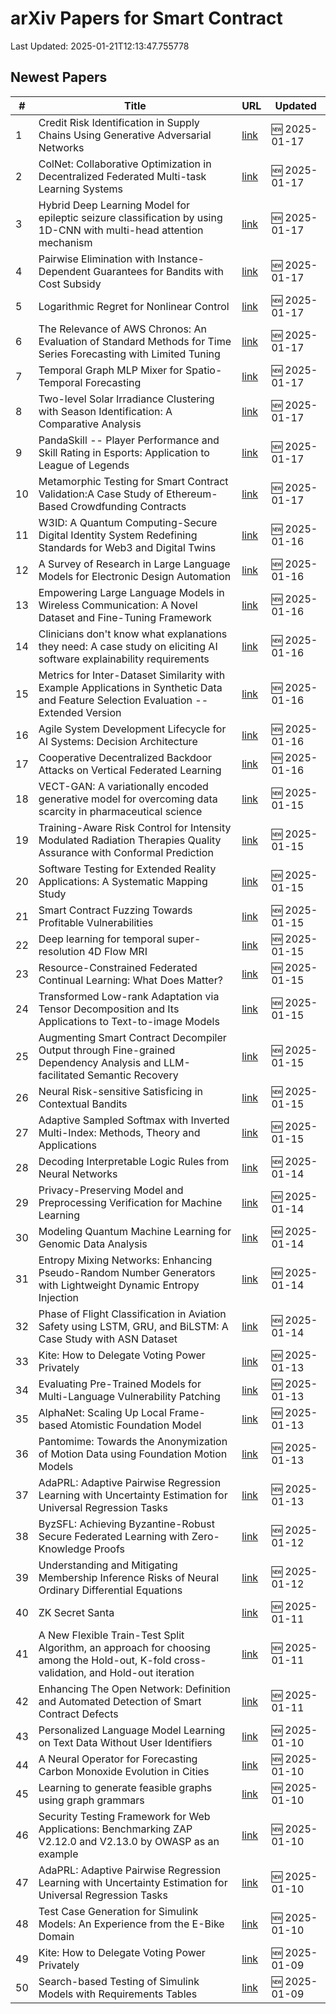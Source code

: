 # arXiv Papers for Smart Contract

Last Updated: 2025-01-21T12:13:47.755778

## Newest Papers

|\#|Title|URL|Updated|
|---|---|---|---|
|1|Credit Risk Identification in Supply Chains Using Generative Adversarial Networks|[link](http://arxiv.org/abs/2501.10348v1)|🆕 2025-01-17|
|2|ColNet: Collaborative Optimization in Decentralized Federated Multi-task Learning Systems|[link](http://arxiv.org/abs/2501.10347v1)|🆕 2025-01-17|
|3|Hybrid Deep Learning Model for epileptic seizure classification by using 1D-CNN with multi-head attention mechanism|[link](http://arxiv.org/abs/2501.10342v1)|🆕 2025-01-17|
|4|Pairwise Elimination with Instance-Dependent Guarantees for Bandits with Cost Subsidy|[link](http://arxiv.org/abs/2501.10290v1)|🆕 2025-01-17|
|5|Logarithmic Regret for Nonlinear Control|[link](http://arxiv.org/abs/2501.10261v1)|🆕 2025-01-17|
|6|The Relevance of AWS Chronos: An Evaluation of Standard Methods for Time Series Forecasting with Limited Tuning|[link](http://arxiv.org/abs/2501.10216v1)|🆕 2025-01-17|
|7|Temporal Graph MLP Mixer for Spatio-Temporal Forecasting|[link](http://arxiv.org/abs/2501.10214v1)|🆕 2025-01-17|
|8|Two-level Solar Irradiance Clustering with Season Identification: A Comparative Analysis|[link](http://arxiv.org/abs/2501.10084v1)|🆕 2025-01-17|
|9|PandaSkill -- Player Performance and Skill Rating in Esports: Application to League of Legends|[link](http://arxiv.org/abs/2501.10049v1)|🆕 2025-01-17|
|10|Metamorphic Testing for Smart Contract Validation:A Case Study of Ethereum-Based Crowdfunding Contracts|[link](http://arxiv.org/abs/2501.09955v1)|🆕 2025-01-17|
|11|W3ID: A Quantum Computing-Secure Digital Identity System Redefining Standards for Web3 and Digital Twins|[link](http://arxiv.org/abs/2501.09802v1)|🆕 2025-01-16|
|12|A Survey of Research in Large Language Models for Electronic Design Automation|[link](http://arxiv.org/abs/2501.09655v1)|🆕 2025-01-16|
|13|Empowering Large Language Models in Wireless Communication: A Novel Dataset and Fine-Tuning Framework|[link](http://arxiv.org/abs/2501.09631v1)|🆕 2025-01-16|
|14|Clinicians don't know what explanations they need: A case study on eliciting AI software explainability requirements|[link](http://arxiv.org/abs/2501.09592v1)|🆕 2025-01-16|
|15|Metrics for Inter-Dataset Similarity with Example Applications in Synthetic Data and Feature Selection Evaluation -- Extended Version|[link](http://arxiv.org/abs/2501.09591v1)|🆕 2025-01-16|
|16|Agile System Development Lifecycle for AI Systems: Decision Architecture|[link](http://arxiv.org/abs/2501.09434v1)|🆕 2025-01-16|
|17|Cooperative Decentralized Backdoor Attacks on Vertical Federated Learning|[link](http://arxiv.org/abs/2501.09320v1)|🆕 2025-01-16|
|18|VECT-GAN: A variationally encoded generative model for overcoming data scarcity in pharmaceutical science|[link](http://arxiv.org/abs/2501.08995v1)|🆕 2025-01-15|
|19|Training-Aware Risk Control for Intensity Modulated Radiation Therapies Quality Assurance with Conformal Prediction|[link](http://arxiv.org/abs/2501.08963v1)|🆕 2025-01-15|
|20|Software Testing for Extended Reality Applications: A Systematic Mapping Study|[link](http://arxiv.org/abs/2501.08909v1)|🆕 2025-01-15|
|21|Smart Contract Fuzzing Towards Profitable Vulnerabilities|[link](http://arxiv.org/abs/2501.08834v1)|🆕 2025-01-15|
|22|Deep learning for temporal super-resolution 4D Flow MRI|[link](http://arxiv.org/abs/2501.08780v1)|🆕 2025-01-15|
|23|Resource-Constrained Federated Continual Learning: What Does Matter?|[link](http://arxiv.org/abs/2501.08737v1)|🆕 2025-01-15|
|24|Transformed Low-rank Adaptation via Tensor Decomposition and Its Applications to Text-to-image Models|[link](http://arxiv.org/abs/2501.08727v1)|🆕 2025-01-15|
|25|Augmenting Smart Contract Decompiler Output through Fine-grained Dependency Analysis and LLM-facilitated Semantic Recovery|[link](http://arxiv.org/abs/2501.08670v1)|🆕 2025-01-15|
|26|Neural Risk-sensitive Satisficing in Contextual Bandits|[link](http://arxiv.org/abs/2501.08612v1)|🆕 2025-01-15|
|27|Adaptive Sampled Softmax with Inverted Multi-Index: Methods, Theory and Applications|[link](http://arxiv.org/abs/2501.08563v1)|🆕 2025-01-15|
|28|Decoding Interpretable Logic Rules from Neural Networks|[link](http://arxiv.org/abs/2501.08281v1)|🆕 2025-01-14|
|29|Privacy-Preserving Model and Preprocessing Verification for Machine Learning|[link](http://arxiv.org/abs/2501.08236v1)|🆕 2025-01-14|
|30|Modeling Quantum Machine Learning for Genomic Data Analysis|[link](http://arxiv.org/abs/2501.08193v1)|🆕 2025-01-14|
|31|Entropy Mixing Networks: Enhancing Pseudo-Random Number Generators with Lightweight Dynamic Entropy Injection|[link](http://arxiv.org/abs/2501.08031v1)|🆕 2025-01-14|
|32|Phase of Flight Classification in Aviation Safety using LSTM, GRU, and BiLSTM: A Case Study with ASN Dataset|[link](http://arxiv.org/abs/2501.07925v1)|🆕 2025-01-14|
|33|Kite: How to Delegate Voting Power Privately|[link](http://arxiv.org/abs/2501.05626v2)|🆕 2025-01-13|
|34|Evaluating Pre-Trained Models for Multi-Language Vulnerability Patching|[link](http://arxiv.org/abs/2501.07339v1)|🆕 2025-01-13|
|35|AlphaNet: Scaling Up Local Frame-based Atomistic Foundation Model|[link](http://arxiv.org/abs/2501.07155v1)|🆕 2025-01-13|
|36|Pantomime: Towards the Anonymization of Motion Data using Foundation Motion Models|[link](http://arxiv.org/abs/2501.07149v1)|🆕 2025-01-13|
|37|AdaPRL: Adaptive Pairwise Regression Learning with Uncertainty Estimation for Universal Regression Tasks|[link](http://arxiv.org/abs/2501.05809v2)|🆕 2025-01-13|
|38|ByzSFL: Achieving Byzantine-Robust Secure Federated Learning with Zero-Knowledge Proofs|[link](http://arxiv.org/abs/2501.06953v1)|🆕 2025-01-12|
|39|Understanding and Mitigating Membership Inference Risks of Neural Ordinary Differential Equations|[link](http://arxiv.org/abs/2501.06686v1)|🆕 2025-01-12|
|40|ZK Secret Santa|[link](http://arxiv.org/abs/2501.06515v1)|🆕 2025-01-11|
|41|A New Flexible Train-Test Split Algorithm, an approach for choosing among the Hold-out, K-fold cross-validation, and Hold-out iteration|[link](http://arxiv.org/abs/2501.06492v1)|🆕 2025-01-11|
|42|Enhancing The Open Network: Definition and Automated Detection of Smart Contract Defects|[link](http://arxiv.org/abs/2501.06459v1)|🆕 2025-01-11|
|43|Personalized Language Model Learning on Text Data Without User Identifiers|[link](http://arxiv.org/abs/2501.06062v1)|🆕 2025-01-10|
|44|A Neural Operator for Forecasting Carbon Monoxide Evolution in Cities|[link](http://arxiv.org/abs/2501.06007v1)|🆕 2025-01-10|
|45|Learning to generate feasible graphs using graph grammars|[link](http://arxiv.org/abs/2501.06003v1)|🆕 2025-01-10|
|46|Security Testing Framework for Web Applications: Benchmarking ZAP V2.12.0 and V2.13.0 by OWASP as an example|[link](http://arxiv.org/abs/2501.05907v1)|🆕 2025-01-10|
|47|AdaPRL: Adaptive Pairwise Regression Learning with Uncertainty Estimation for Universal Regression Tasks|[link](http://arxiv.org/abs/2501.05809v1)|🆕 2025-01-10|
|48|Test Case Generation for Simulink Models: An Experience from the E-Bike Domain|[link](http://arxiv.org/abs/2501.05792v1)|🆕 2025-01-10|
|49|Kite: How to Delegate Voting Power Privately|[link](http://arxiv.org/abs/2501.05626v1)|🆕 2025-01-09|
|50|Search-based Testing of Simulink Models with Requirements Tables|[link](http://arxiv.org/abs/2501.05412v1)|🆕 2025-01-09|
